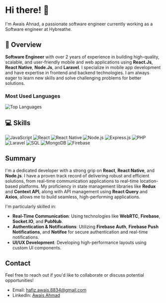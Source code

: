 # Hi there! 👋 

I'm Awais Ahnad, a  passionate software engineer currently working as a Software engineer at Hybreathe.

## 🌟 Overview
**Software Engineer** with over 2 years of experience in building high-quality, scalable, and user-friendly mobile and web applications using **React.Js**, **React Native**, **Node.Js**, and **Laravel**. I specialize in mobile app development and have expertise in frontend and backend technologies. I am always eager to learn new skills and solve challenging problems for better solutions.

### Most Used Languages
![Top Languages](https://github-readme-stats.vercel.app/api/top-langs/?username=Awais7899&layout=compact&theme=radical)

## 💻 Skills

![JavaScript](https://img.shields.io/badge/JavaScript-%23F7DF1E.svg?style=for-the-badge&logo=javascript&logoColor=black)
![React](https://img.shields.io/badge/React-%2361DAFB.svg?style=for-the-badge&logo=react&logoColor=black)
![React Native](https://img.shields.io/badge/React%20Native-%2361DAFB.svg?style=for-the-badge&logo=react&logoColor=black)
![Node.js](https://img.shields.io/badge/Node.js-%2343853D.svg?style=for-the-badge&logo=node.js&logoColor=white)
![Express.js](https://img.shields.io/badge/Express.js-%23000000.svg?style=for-the-badge&logo=express&logoColor=white)
![PHP](https://img.shields.io/badge/PHP-%23778CFF.svg?style=for-the-badge&logo=php&logoColor=white)
![Laravel](https://img.shields.io/badge/Laravel-%23FF2D20.svg?style=for-the-badge&logo=laravel&logoColor=white)
![SQL](https://img.shields.io/badge/SQL-%23000.svg?style=for-the-badge&logo=postgresql&logoColor=white)
![MongoDB](https://img.shields.io/badge/MongoDB-%2347A248.svg?style=for-the-badge&logo=mongodb&logoColor=white)
![Firebase](https://img.shields.io/badge/Firebase-%23FFCA28.svg?style=for-the-badge&logo=firebase&logoColor=black)




## **Summary**
I'm a dedicated developer with a strong grip on **React**, **React Native**, and **Node.js**. I have a proven track record of delivering robust and efficient solutions, from real-time communication applications to real-time location-based platforms. My proficiency in state management libraries like **Redux** and **Context API**, along with API management using **React Query** and **Axios**, allows me to build seamless, high-performing applications.

I'm particularly skilled in:

- **Real-Time Communication**: Using technologies like **WebRTC**, **Firebase**, **Socket.IO**, and **PubNub**.
- **Authentication & Notifications**: Utilizing **Firebase Auth**, **Firebase Push Notifications**, and **Notifee** for secure authentication and real-time notifications.
- **UI/UX Development**: Developing high-performance layouts using  custom UI components.

## **Contact**
Feel free to reach out if you'd like to collaborate or discuss potential opportunities!

- Email: [hafiz.awais.8834@gmail.com](mailto:your.email@example.com)
- LinkedIn: [Awais Ahmad](https://www.linkedin.com/in/awais-ahmad-59a53a24b/)






